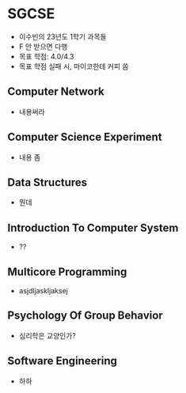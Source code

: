 # SGCSE

- 이수빈의 23년도 1학기 과목들
- F 안 받으면 다행
- 목표 학점: 4.0/4.3
- 목표 학점 실패 시, 마이코한테 커피 쏨

## Computer Network

- 내용써라

## Computer Science Experiment

- 내용 좀

## Data Structures

- 뭔데

## Introduction To Computer System

- ??

## Multicore Programming

- asjdljaskljaksej

## Psychology Of Group Behavior

- 심리학은 교양인가?

## Software Engineering

- 하하

